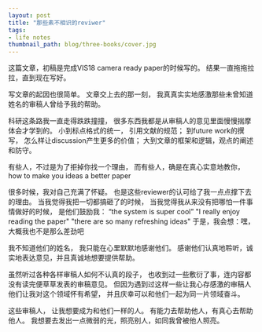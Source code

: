 ```yaml
---
layout: post
title: "那些素不相识的reviwer"
tags:
- life notes 
thumbnail_path: blog/three-books/cover.jpg 
---
```


这篇文章，初稿是完成VIS18 camera ready paper的时候写的。
结果一直拖拖拉拉，直到现在写好。

写文章的起因也很简单。
文章交上去的那一刻，
我真真实实地感激那些未曾知道姓名的审稿人曾给予我的帮助。

科研这条路我一直走得跌跌撞撞，
很多东西我都是从审稿人的意见里面慢慢揣摩体会才学到的。
小到标点格式的统一，
引用文献的规范；
到future work的撰写，
怎么样让discussion产生更多的价值；
大到文章的框架和逻辑，观点的阐述和防守。

有些人，不过是为了拒掉你找一个理由，
而有些人，确是在真心实意地教你，
how to make you ideas a better paper

很多时候，我对自己充满了怀疑。
也是这些reviewer的认可给了我一点点撑下去的理由。
当我觉得我把一切都搞砸了的时候，
当我觉得我从来没有把哪怕一件事情做好的时候，
是他们鼓励我：
“the system is super cool”
"I really enjoy reading the paper"
"there are so many refreshing ideas"
于是，我会想：嘿，大概我也不是那么差劲吧


我不知道他们的姓名，
我只能在心里默默地感谢他们。
感谢他们认真地聆听，诚实地表达意见，并且真诚地想要提供帮助。

虽然听过各种各样审稿人如何不认真的段子，
也收到过一些敷衍了事，连内容都没有读完便草草发表的审稿意见。
但因为遇到过这样一些让我心存感激的审稿人
他们让我对这个领域怀有希望，
并且庆幸可以和他们一起为同一片领域奋斗。

这些审稿人，
让我想要成为和他们一样的人。
有能力去帮助他人，有真心去帮助他人。
我想要去发出一点微弱的光，照亮别人，如同我曾被他人照亮。